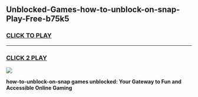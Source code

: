 
## Unblocked-Games-how-to-unblock-on-snap-Play-Free-b75k5
<h3>
<a href="https://premium76.site?title=how-to-unblock-on-snap&ref=23A">CLICK TO PLAY</a></h3>
<hr>

<h3>
<a href="https://premium76.site?title=how-to-unblock-on-snap&ref=23A">CLICK 2 PLAY</a>
  
</h3>

<a href="https://premium76.site?title=how-to-unblock-on-snap&ref=23A"><img src="https://clearcache.store/games.png"></a>


**how-to-unblock-on-snap games unblocked: Your Gateway to Fun and Accessible Online Gaming**
